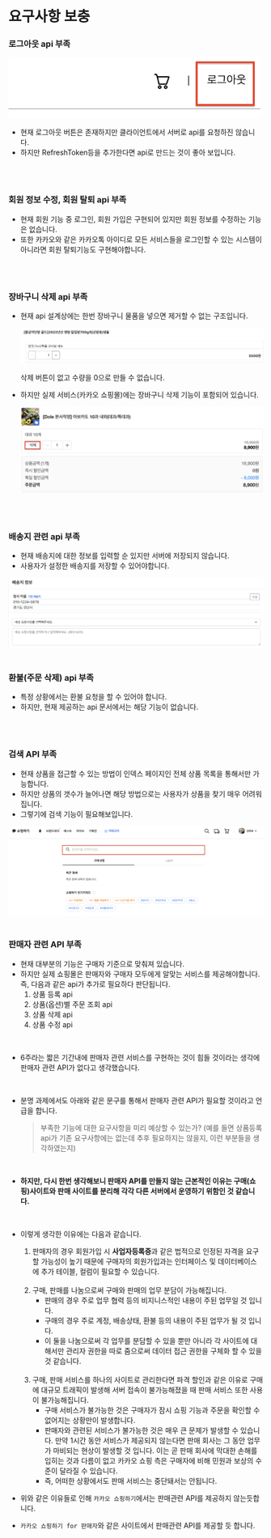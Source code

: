 # 요구사항 보충

### 로그아웃 api 부족

<img src="./assets/requirement1.png" height="120">

- 현재 로그아웃 버튼은 존재하지만 클라이언트에서 서버로 api를 요청하진 않습니다.
- 하지만 RefreshToken등을 추가한다면 api로 만드는 것이 좋아 보입니다.

</br>
</br>

### 회원 정보 수정, 회원 탈퇴 api 부족

- 현재 회원 기능 중 로그인, 회원 가입은 구현되어 있지만 회원 정보를 수정하는 기능은 없습니다.
- 또한 카카오와 같은 카카오톡 아이디로 모든 서비스들을 로그인할 수 있는 시스템이 아니라면 회원 탈퇴기능도 구현해야합니다.

</br>
</br>

### 장바구니 삭제 api 부족

- 현재 api 설계상에는 한번 장바구니 물품을 넣으면 제거할 수 없는 구조입니다.
    
    <img src="./assets/requirement2.png">
    
    삭제 버튼이 없고 수량을 0으로 만들 수 없습니다.
    
- 하지만 실제 서비스(카카오 쇼핑몰)에는 장바구니 삭제 기능이 포함되어 있습니다.
    
    <img src="./assets/requirement3.png">

</br>
</br>    

### 배송지 관련 api 부족

- 현재 배송지에 대한 정보를 입력할 순 있지만 서버에 저장되지 않습니다.
- 사용자가 설정한 배송지를 저장할 수 있어야합니다.

<img src="./assets/requirement4.png">

</br>
</br>

### 환불(주문 삭제) api 부족

- 특정 상황에서는 환불 요청을 할 수 있어야 합니다.
- 하지만, 현재 제공하는 api 문서에서는 해당 기능이 없습니다.

</br>
</br>

### 검색 API 부족

- 현재 상품을 접근할 수 있는 방법이 인덱스 페이지인 전체 상품 목록을 통해서만 가능합니다.
- 하지만 상품의 갯수가 늘어나면 해당 방법으로는 사용자가 상품을 찾기 매우 어려워 집니다.
- 그렇기에 검색 기능이 필요해보입니다.

<img src="./assets/requirement5.png">

</br>
</br>

### 판매자 관련 API 부족

- 현재 대부분의 기능은 구매자 기준으로 맞춰져 있습니다.
- 하지만 실제 쇼핑몰은 판매자와 구매자 모두에게 알맞는 서비스를 제공해야합니다. 즉, 다음과 같은 api가 추가로 필요하다 판단됩니다.
    1. 상품 등록 api
    2. 상품(옵션)별 주문 조회 api
    3. 상품 삭제 api
    4. 상품 수정 api

</br>


- 6주라는 짧은 기간내에 판매자 관련 서비스를 구현하는 것이 힘들 것이라는 생각에 판매자 관련 API가 없다고 생각했습니다.

</br>

- 분명 과제에서도 아래와 같은 문구를 통해서 판매자 관련 API가 필요할 것이라고 언급을 합니다.
    > 부족한 기능에 대한 요구사항을 미리 예상할 수 있는가? (예를 들면 상품등록 api가 기존 요구사항에는 없는데 추후 필요하지는 않을지, 이런 부분들을 생각하였는지) 

</br>

- **하지만, 다시 한번 생각해보니 판매자 API를 만들지 않는 근본적인 이유는 구매(쇼핑)사이트와 판매 사이트를 분리해 각각 다른 서버에서 운영하기 위함인 것 같습니다.**

</br>

- 이렇게 생각한 이유에는 다음과 같습니다.
    1. 판매자의 경우 회원가입 시 **사업자등록증**과 같은 법적으로 인정된 자격을 요구할 가능성이 높기 때문에 구매자의 회원가입과는 인터페이스 및 데이터베이스에 추가 테이블, 컬럼이 필요할 수 있습니다.
    
    </br>
    
    2.  구매, 판매를 나눔으로써 구매와 판매의 업무 분담이 가능해집니다.
        - 판매의 경우 주로 업무 협력 등의 비지니스적인 내용이 주된 업무일 것 입니다.
        - 구매의 경우 주로 계정, 배송상태, 환불 등의 내용이 주된 업무가 될 것 입니다.
        - 이 둘을 나눔으로써 각 업무를 분담할 수 있을 뿐만 아니라 각 사이트에 대해서만 관리자 권한을 따로 줌으로써 데이터 접근 권한을 구체화 할 수 있을 것 같습니다.
    
    </br>

    3. 구매, 판매 서비스를 하나의 사이트로 관리한다면 파격 할인과 같은 이유로 구매에 대규모 트래픽이 발생해 서버 접속이 불가능해졌을 때 판매 서비스 또한 사용이 불가능해집니다.
        - 구매 서비스가 불가능한 것은 구매자가 잠시 쇼핑 기능과 주문을 확인할 수 없어지는 상황만이 발생합니다.
        - 판매자와 관련된 서비스가 불가능한 것은 매우 큰 문제가 발생할 수 있습니다. 만약 1시간 동안 서비스가 제공되지 않는다면 판매 회사는 그 동안 업무가 마비되는 현상이 발생할 것 입니다. 이는 곧 판매 회사에 막대한 손해를 입히는 것과 다름이 없고 카카오 쇼핑 측은 구매자에 비해 민원과 보상의 수준이 달라질 수 있습니다.
        - 즉, 어떠한 상황에서도 판매 서비스는 중단돼서는 안됩니다.

- 위와 같은 이유들로 인해 `카카오 쇼핑하기`에서는 판매관련 API를 제공하지 않는듯합니다.

- `카카오 쇼핑하기 for 판매자`와 같은 사이트에서 판매관련 API를 제공할 듯 합니다.

